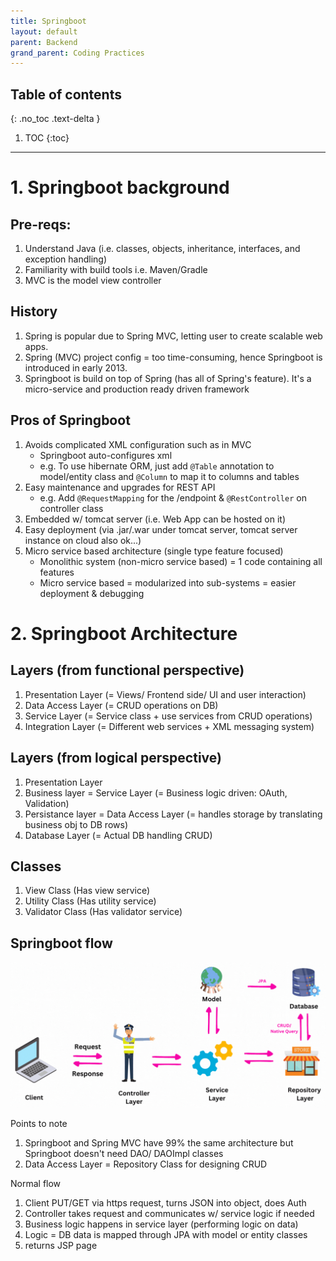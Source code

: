 ```yaml
---
title: Springboot
layout: default
parent: Backend 
grand_parent: Coding Practices
---
```


## Table of contents
{: .no_toc .text-delta }

1. TOC
{:toc}

---

# 1. Springboot background

## Pre-reqs: 
1. Understand Java (i.e. classes, objects, inheritance, interfaces, and exception handling)
2. Familiarity with build tools i.e. Maven/Gradle
3. MVC is the model view controller

## History
1. Spring is popular due to Spring MVC, letting user to create scalable web apps.
2. Spring (MVC) project config = too time-consuming, hence Springboot is introduced in early 2013.
3. Springboot is build on top of Spring (has all of Spring's feature). It's a micro-service and production ready driven framework

## Pros of Springboot
1. Avoids complicated XML configuration such as in MVC
    - Springboot auto-configures xml   
    - e.g. To use hibernate ORM, just add `@Table` annotation to model/entity class and `@Column` to map it to columns and tables
2. Easy maintenance and upgrades for REST API 
    - e.g. Add `@RequestMapping` for the /endpoint & `@RestController` on controller class
3. Embedded w/ tomcat server (i.e. Web App can be hosted on it)
4. Easy deployment (via .jar/.war under tomcat server, tomcat server instance on cloud also ok...)
5. Micro service based architecture (single type feature focused)
    - Monolithic system (non-micro service based) = 1 code containing all features
    - Micro service based = modularized into sub-systems = easier deployment & debugging

# 2. Springboot Architecture

## Layers (from functional perspective)
1. Presentation Layer (= Views/ Frontend side/ UI and user interaction)
2. Data Access Layer (= CRUD operations on DB)
3. Service Layer (= Service class + use services from CRUD operations)
4. Integration Layer (= Different web services + XML messaging system)

## Layers (from logical perspective)
1. Presentation Layer
2. Business layer = Service Layer (= Business logic driven: OAuth, Validation)
3. Persistance layer = Data Access Layer (= handles storage by translating business obj to DB rows)
4. Database Layer (= Actual DB handling CRUD)

## Classes
1. View Class (Has view service)
2. Utility Class (Has utility service)
3. Validator Class (Has validator service)

## Springboot flow
![springboot](./springboot_flow_arch.gif)

Points to note
1. Springboot and Spring MVC have 99% the same architecture but Springboot doesn't need DAO/ DAOImpl classes
2. Data Access Layer = Repository Class for designing CRUD

Normal flow
1. Client PUT/GET via https request, turns JSON into object, does Auth
2. Controller takes request and communicates w/ service logic if needed
3. Business logic happens in service layer (performing logic on data)
4. Logic = DB data is mapped through JPA with model or entity classes
5. returns JSP page